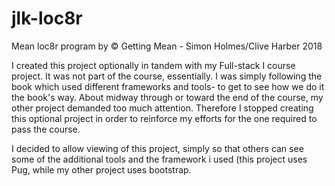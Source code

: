 # jlk-loc8r
Mean loc8r program by © Getting Mean - Simon Holmes/Clive Harber 2018

I created this project optionally in tandem with my Full-stack I course project. It was not part of the course, essentially. I was simply following the book which used different frameworks and tools- to get to see how we do it the book's way. About midway through or toward the end of the course, my other project demanded too much attention. Therefore I stopped creating this optional project in order to reinforce my efforts for the one required to pass the course.

I decided to allow viewing of this project, simply so that others can see some of the additional tools and the framework i used (this project uses Pug, while my other project uses bootstrap. 
